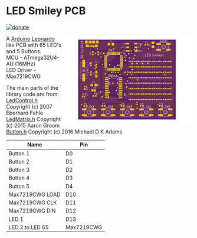 # LED Smiley PCB #

[![donate](https://img.shields.io/badge/donate-PayPal-blue.svg)](https://www.paypal.me/Sinclair81)

<!-- markdownlint-disable MD033 -->
<img src="https://github.com/Sinclair81/LED_Smiley/blob/master/Smiley_Top.png" align="right" alt="Smiley_Top" height="233" width="350">

<!-- https://raw.githubusercontent.com/Sinclair81/LED_Smiley/master/Smiley_Top.png -->

<!-- markdownlint-enable MD033 -->

A [Arduino](https://www.arduino.cc) [Leonardo](https://store.arduino.cc/arduino-leonardo-with-headers) like PCB with 65 LED's and 5 Buttons.  
MCU - ATmega32U4-AU (16MHz)  
LED Driver - Max7219CWG  
  
The main parts of the library code are from:  
[LedControl.h](http://wayoda.github.io/LedControl/) Copyright (c) 2007 Eberhard Fahle  
[LedMatrix.h](https://github.com/agr00m/LedMatrix) Copyright (c) 2015 Aaron Groom  
[Button.h](https://github.com/madleech/Button) Copyright (c) 2016 Michael D K Adams  
  
Name            | Pin
--------------- | ---------------------
Button 1        | D0  
Button 2        | D1  
Button 3        | D2  
Button 4        | D3  
Button 5        | D4  
Max7219CWG LOAD | D10  
Max7219CWG CLK  | D11  
Max7219CWG DIN  | D12  
LED 1           | D13  
LED 2 to LED 65 | Max7219CWG  
  